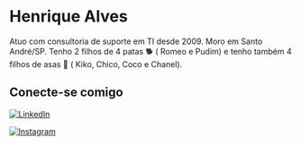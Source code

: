 # Henrique Alves
 Atuo com consultoria de suporte em TI desde 2009.
 Moro em Santo André/SP. Tenho 2 filhos de 4 patas 🐕 ( Romeo e Pudim) e tenho também 4 filhos de asas 🦜 ( Kiko, Chico, Coco e Chanel).

## Conecte-se comigo
[![LinkedIn](https://img.shields.io/badge/LinkedIn-000?style=for-the-badge&logo=linkedin&logoColor=0E76A8)](https://www.linkedin.com/in/henrique-alves-7b1878125/)

[![Instagram](https://img.shields.io/badge/Instagram-000?style=for-the-badge&logo=instagram)](https://www.instagram.com/henrick.allves/)
